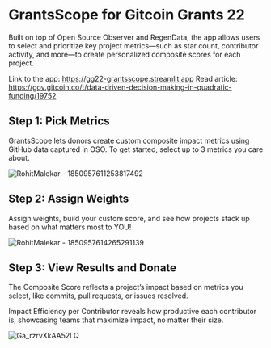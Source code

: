 # GrantsScope for Gitcoin Grants 22
Built on top of Open Source Observer and RegenData, the app allows users to select and prioritize key project metrics—such as star count, contributor activity, and more—to create personalized composite scores for each project.

Link to the app: https://gg22-grantsscope.streamlit.app
Read article: https://gov.gitcoin.co/t/data-driven-decision-making-in-quadratic-funding/19752

## Step 1: Pick Metrics
GrantsScope lets donors create custom composite impact metrics using GitHub data captured in OSO. To get started, select up to 3 metrics you care about.

![RohitMalekar - 1850957611253817492](https://github.com/user-attachments/assets/30fa5d03-86c7-4d25-8f81-5a82d70802e5)

## Step 2: Assign Weights
Assign weights, build your custom score, and see how projects stack up based on what matters most to YOU!

![RohitMalekar - 1850957614265291139](https://github.com/user-attachments/assets/93562ff8-dec6-4faa-9c86-1566ffb9f300)

## Step 3: View Results and Donate
The Composite Score reflects a project’s impact based on metrics you select, like commits, pull requests, or issues resolved. 

Impact Efficiency per Contributor reveals how productive each contributor is, showcasing teams that maximize impact, no matter their size. 

![Ga_rzrvXkAA52LQ](https://github.com/user-attachments/assets/3ec28202-63f0-4334-ac2f-4360ef5a1308)

